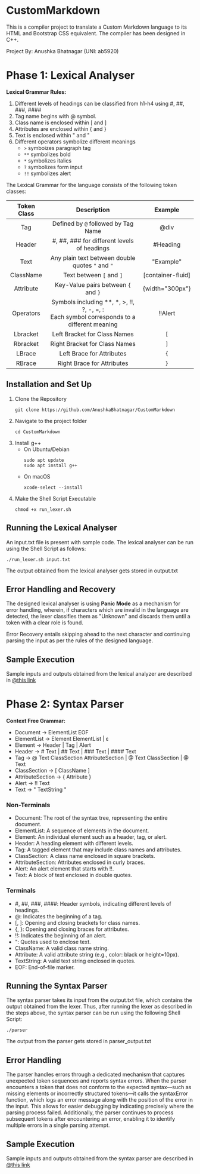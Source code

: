 # CustomMarkdown

This is a compiler project to translate a Custom Markdown language to its HTML and Bootstrap CSS equivalent. The compiler has been designed in C++.

Project By: Anushka Bhatnagar (UNI: ab5920)

# Phase 1: Lexical Analyser
**Lexical Grammar Rules:**
1. Different levels of headings can be classified from h1-h4 using #, ##, ###, ####
2. Tag name begins with @ symbol.
3. Class name is enclosed within [ and ]
4. Attributes are enclosed within { and }
5. Text is enclosed within " and "
6. Different operators symbolize different meanings
   - `>` symboizes paragraph tag
   - `**` symbolizes bold
   - `*` symbolizes italics
   - `?` symbolizes form input
   - `!!` symbolizes alert

The Lexical Grammar for the language consists of the following token classes:

| Token Class | Description | Example |
|  :---:        |     :---:     |        :---: |
| Tag   | Defined by `@` followed by Tag Name    | @div  |
| Header   | #, ##, ### for different levels of headings    | #Heading  |
| Text    | Any plain text between double quotes `"` and `"`| "Example"|
| ClassName  | Text between `[` and `]`    | [container-fluid]   |
| Attribute   | Key-Value pairs between `{` and `}`    | {width="300px"}   |
| Operators  | Symbols including **, *, >, !!, ?, -, =, : <br> Each symbol corresponds to a different meaning | !!Alert   |
| Lbracket  | Left Bracket for Class Names    | `[`   |
| Rbracket  | Right Bracket for Class Names    | `]`   |
| LBrace | Left Brace for Attributes    | `{`   |
| RBrace  |  Right Brace for Attributes    | `}`   |

## Installation and Set Up

1. Clone the Repository
   ```
   git clone https://github.com/AnushkaBhatnagar/CustomMarkdown
   ```
2. Navigate to the project folder
   ```
   cd CustomMarkdown
   ```
4. Install g++
   - On Ubuntu/Debian
     ```
     sudo apt update
     sudo apt install g++
     ```
   - On macOS
     ```
     xcode-select --install
     ```
5. Make the Shell Script Executable
   ```
   chmod +x run_lexer.sh
   ```

## Running the Lexical Analyser

An input.txt file is present with sample code. The lexical analyser can be run using the Shell Script as follows:

  ```
  ./run_lexer.sh input.txt
  ```

The output obtained from the lexical analyser gets stored in output.txt

## Error Handling and Recovery

The designed lexical analyser is using **Panic Mode** as a mechanism for error handling, wherein, if characters which are invalid in the language are detected, the lexer classifies them as "Unknown" and discards them until a token with a clear role is found.

Error Recovery entails skipping ahead to the next character and continuing parsing the input as per the rules of the designed language.

## Sample Execution

Sample inputs and outputs obtained from the lexical analyzer are described in [@this link](https://github.com/AnushkaBhatnagar/CustomMarkdown/blob/main/Sample%20Inputs%20and%20Outputs/Lexer.md)

# Phase 2: Syntax Parser
**Context Free Grammar:**

- Document → ElementList EOF
- ElementList → Element ElementList | ε
- Element → Header | Tag | Alert
- Header → # Text | ## Text | ### Text | #### Text
- Tag → @ Text ClassSection AttributeSection | @ Text ClassSection | @ Text
- ClassSection → [ ClassName ]
- AttributeSection → { Attribute }
- Alert → !! Text
- Text → " TextString "

### Non-Terminals
- Document: The root of the syntax tree, representing the entire document.
- ElementList: A sequence of elements in the document.
- Element: An individual element such as a header, tag, or alert.
- Header: A heading element with different levels.
- Tag: A tagged element that may include class names and attributes.
- ClassSection: A class name enclosed in square brackets.
- AttributeSection: Attributes enclosed in curly braces.
- Alert: An alert element that starts with !!.
- Text: A block of text enclosed in double quotes.
  
### Terminals
- #, ##, ###, ####: Header symbols, indicating different levels of headings.
- @: Indicates the beginning of a tag.
- [, ]: Opening and closing brackets for class names.
- {, }: Opening and closing braces for attributes.
- !!: Indicates the beginning of an alert.
- ": Quotes used to enclose text.
- ClassName: A valid class name string.
- Attribute: A valid attribute string (e.g., color: black or height=10px).
- TextString: A valid text string enclosed in quotes.
- EOF: End-of-file marker.

## Running the Syntax Parser

The syntax parser takes its input from the output.txt file, which contains the output obtained from the lexer. Thus, after running the lexer as described in the steps above, the syntax parser can be run using the following Shell Script:

  ```
  ./parser
  ```

The output from the parser gets stored in parser_output.txt

## Error Handling

The parser handles errors through a dedicated mechanism that captures unexpected token sequences and reports syntax errors. When the parser encounters a token that does not conform to the expected syntax—such as missing elements or incorrectly structured tokens—it calls the syntaxError function, which logs an error message along with the position of the error in the input. This allows for easier debugging by indicating precisely where the parsing process failed. Additionally, the parser continues to process subsequent tokens after encountering an error, enabling it to identify multiple errors in a single parsing attempt.

## Sample Execution

Sample inputs and outputs obtained from the syntax parser are described in [@this link](https://github.com/AnushkaBhatnagar/CustomMarkdown/blob/main/Sample%20Inputs%20and%20Outputs/Parser.md)
